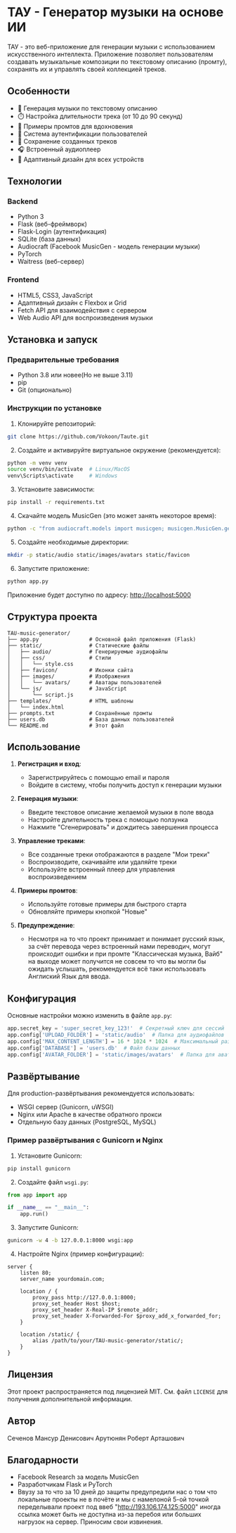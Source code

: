 # ТАУ - Генератор музыки на основе ИИ

ТАУ - это веб-приложение для генерации музыки с использованием искусственного интеллекта. Приложение позволяет пользователям создавать  музыкальные композиции по текстовому описанию (промту), сохранять их и управлять своей коллекцией треков.

## Особенности

- 🎵 Генерация музыки по текстовому описанию
- ⏱️ Настройка длительности трека (от 10 до 90 секунд)
- 📝 Примеры промтов для вдохновения
- 🔐 Система аутентификации пользователей
- 💾 Сохранение созданных треков
- 🎧 Встроенный аудиоплеер
- 📱 Адаптивный дизайн для всех устройств

## Технологии

### Backend
- Python 3
- Flask (веб-фреймворк)
- Flask-Login (аутентификация)
- SQLite (база данных)
- Audiocraft (Facebook MusicGen - модель генерации музыки)
- PyTorch
- Waitress (веб-сервер)

### Frontend
- HTML5, CSS3, JavaScript
- Адаптивный дизайн с Flexbox и Grid
- Fetch API для взаимодействия с сервером
- Web Audio API для воспроизведения музыки

## Установка и запуск

### Предварительные требования
- Python 3.8 или новее(Но не выше 3.11)
- pip
- Git (опционально)

### Инструкции по установке

1. Клонируйте репозиторий:
```bash
git clone https://github.com/Vokoon/Taute.git
```

2. Создайте и активируйте виртуальное окружение (рекомендуется):
```bash
python -m venv venv
source venv/bin/activate  # Linux/MacOS
venv\Scripts\activate     # Windows
```

3. Установите зависимости:
```bash
pip install -r requirements.txt
```

4. Скачайте модель MusicGen (это может занять некоторое время):
```bash
python -c "from audiocraft.models import musicgen; musicgen.MusicGen.get_pretrained('facebook/musicgen-medium')"
```

5. Создайте необходимые директории:
```bash
mkdir -p static/audio static/images/avatars static/favicon
```

6. Запустите приложение:
```bash
python app.py
```

Приложение будет доступно по адресу: [http://localhost:5000](http://localhost:5000)

## Структура проекта

```
TAU-music-generator/
├── app.py                # Основной файл приложения (Flask)
├── static/               # Статические файлы
│   ├── audio/            # Генерируемые аудиофайлы
│   ├── css/              # Стили
│   │   └── style.css
│   ├── favicon/          # Иконки сайта
│   ├── images/           # Изображения
│   │   └── avatars/      # Аватары пользователей
│   └── js/               # JavaScript
│       └── script.js
├── templates/            # HTML шаблоны
│   └── index.html
├── prompts.txt           # Сохранённые промты
├── users.db              # База данных пользователей
└── README.md             # Этот файл
```

## Использование

1. **Регистрация и вход**:
   - Зарегистрируйтесь с помощью email и пароля
   - Войдите в систему, чтобы получить доступ к генерации музыки

2. **Генерация музыки**:
   - Введите текстовое описание желаемой музыки в поле ввода
   - Настройте длительность трека с помощью ползунка
   - Нажмите "Сгенерировать" и дождитесь завершения процесса

3. **Управление треками**:
   - Все созданные треки отображаются в разделе "Мои треки"
   - Воспроизводите, скачивайте или удаляйте треки
   - Используйте встроенный плеер для управления воспроизведением

4. **Примеры промтов**:
   - Используйте готовые примеры для быстрого старта
   - Обновляйте примеры кнопкой "Новые"
5. **Предупреждение**:
   - Несмотря на то что проект принимает и понимает русский язык, за счёт перевода через встроенный нами переводич, могут происходит ошибки и при промте "Классическая музыка, Вайб" на выходе может получится не совсем то что вы могли бы ожидать услышать, рекомендуется всё таки использовать Англиский Язык для ввода.
## Конфигурация

Основные настройки можно изменить в файле `app.py`:

```python
app.secret_key = 'super_secret_key_123!'  # Секретный ключ для сессий
app.config['UPLOAD_FOLDER'] = 'static/audio'  # Папка для аудиофайлов
app.config['MAX_CONTENT_LENGTH'] = 16 * 1024 * 1024  # Максимальный размер файлов
app.config['DATABASE'] = 'users.db'  # Файл базы данных
app.config['AVATAR_FOLDER'] = 'static/images/avatars'  # Папка для аватаров
```

## Развёртывание

Для production-развёртывания рекомендуется использовать:
- WSGI сервер (Gunicorn, uWSGI)
- Nginx или Apache в качестве обратного прокси
- Отдельную базу данных (PostgreSQL, MySQL)

### Пример развёртывания с Gunicorn и Nginx

1. Установите Gunicorn:
```bash
pip install gunicorn
```

2. Создайте файл `wsgi.py`:
```python
from app import app

if __name__ == "__main__":
    app.run()
```

3. Запустите Gunicorn:
```bash
gunicorn -w 4 -b 127.0.0.1:8000 wsgi:app
```

4. Настройте Nginx (пример конфигурации):
```nginx
server {
    listen 80;
    server_name yourdomain.com;

    location / {
        proxy_pass http://127.0.0.1:8000;
        proxy_set_header Host $host;
        proxy_set_header X-Real-IP $remote_addr;
        proxy_set_header X-Forwarded-For $proxy_add_x_forwarded_for;
    }

    location /static/ {
        alias /path/to/your/TAU-music-generator/static/;
    }
}
```

## Лицензия

Этот проект распространяется под лицензией MIT. См. файл `LICENSE` для получения дополнительной информации.

## Автор

Сеченов Мансур Денисович
Арутюнян Роберт Арташович

## Благодарности

- Facebook Research за модель MusicGen
- Разработчикам Flask и PyTorch
- Ввузу за то что за 10 дней до защиты предупредили нас о том что локальные проекты не в почёте и мы с намелоной 5-ой точкой переделывали проект под ввеб
"http://193.106.174.125:5000" иногда ссылка может быть не доступна из-за перебоя или больших нагрузок на сервер. Приносим свои извинения.
